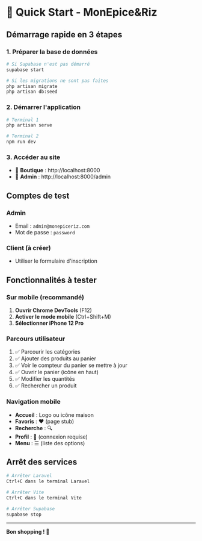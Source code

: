 # 🚀 Quick Start - MonEpice&Riz

## Démarrage rapide en 3 étapes

### 1. Préparer la base de données
```bash
# Si Supabase n'est pas démarré
supabase start

# Si les migrations ne sont pas faites
php artisan migrate
php artisan db:seed
```

### 2. Démarrer l'application
```bash
# Terminal 1
php artisan serve

# Terminal 2
npm run dev
```

### 3. Accéder au site
- 🛒 **Boutique** : http://localhost:8000
- 🔐 **Admin** : http://localhost:8000/admin

## Comptes de test

### Admin
- Email : `admin@monepiceriz.com`
- Mot de passe : `password`

### Client (à créer)
- Utiliser le formulaire d'inscription

## Fonctionnalités à tester

### Sur mobile (recommandé)
1. **Ouvrir Chrome DevTools** (F12)
2. **Activer le mode mobile** (Ctrl+Shift+M)
3. **Sélectionner iPhone 12 Pro**

### Parcours utilisateur
1. ✅ Parcourir les catégories
2. ✅ Ajouter des produits au panier
3. ✅ Voir le compteur du panier se mettre à jour
4. ✅ Ouvrir le panier (icône en haut)
5. ✅ Modifier les quantités
6. ✅ Rechercher un produit

### Navigation mobile
- **Accueil** : Logo ou icône maison
- **Favoris** : ❤️ (page stub)
- **Recherche** : 🔍
- **Profil** : 👤 (connexion requise)
- **Menu** : ☰ (liste des options)

## Arrêt des services

```bash
# Arrêter Laravel
Ctrl+C dans le terminal Laravel

# Arrêter Vite
Ctrl+C dans le terminal Vite

# Arrêter Supabase
supabase stop
```

---

**Bon shopping ! 🛒**